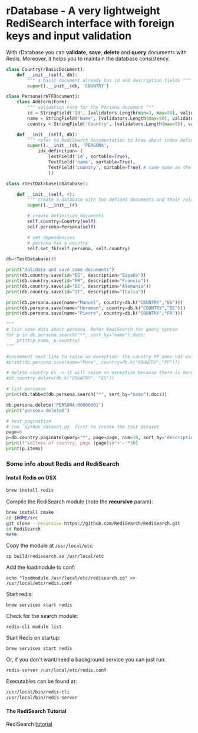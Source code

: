 # rDatabase - A very lightweight RediSearch interface with foreign keys and input validation

With rDatabase you can **validate**, **save**, **delete** and **query** documents with Redis. Moreover, it helps you to maintain the database consistency.

```python
class Country(rBasicDocument):
    def __init__(self, db):
        """ a basic document already has id and description fields """
        super().__init__(db, 'COUNTRY')

class Persona(rWTFDocument):
    class AddForm(Form):
        """ validation Form for the Persona document """
        id = StringField('Id', [validators.Length(min=3, max=50), validators.InputRequired()]) 
        name = StringField('Name', [validators.Length(max=50), validators.InputRequired()]) 
        country = StringField('Country', [validators.Length(max=50), validators.InputRequired()]) 

    def __init__(self, db):
        """ refer to RediSearch documentation to know about index definition """
        super().__init__(db, 'PERSONA', 
            idx_definition= (                                
                TextField('id', sortable=True),                
                TextField('name', sortable=True),             
                TextField('country', sortable=True) # same name as the referenced document
                ))

class rTestDatabase(rDatabase):

    def __init__(self, r):
        """ create a database with two defined documents and their relationships """
        super().__init__(r)

        # create definition documents
        self.country=Country(self)
        self.persona=Persona(self)

        # set dependencies
        # persona has a country
        self.set_fk(self.persona, self.country)

db=rTestDatabase(r)

print("Validate and save some documents")
print(db.country.save(id="ES", description="España"))
print(db.country.save(id="FR", description="Francia"))
print(db.country.save(id="DE", description="Alemania"))
print(db.country.save(id="IT", description="Italia"))

print(db.persona.save(name="Manuel", country=db.k("COUNTRY","ES")))
print(db.persona.save(name="Hermman", country=db.k("COUNTRY","DE")))
print(db.persona.save(name="Pierre", country=db.k("COUNTRY","FR")))

"""
# list some data about persona. Refer RediSearch for query syntax
for p in db.persona.search("*", sort_by="name").docs:
    print(p.name, p.country)
"""

#uncomment next line to raise an exception: the country PP does not exist
#print(db.persona.save(name="Pere", country=db.k("COUNTRY","PP")))

# delete country ES -> it will raise an exception because there is more than zero Persona with this country
#db.country.delete(db.k("COUNTRY", "ES"))

# list personas
print(db.tabbed(db.persona.search("*", sort_by="name").docs))

db.persona.delete('PERSONA:00000002')
print("persona deleted")

# test pagination 
# run `python dataset.py` first to create the test dataset
page=5
p=db.country.paginate(query="*", page=page, num=10, sort_by='description', direction=True)
print(f"\nItems of country, page {page}\n"+'-'*30)
print(p.items)
```

### Some info about Redis and RediSearch

#### Install Redis on OSX

```sh
brew install redis
```

Compile the RediSearch module (note the **recursive** param):

```sh
brew install cmake
cd $HOME/src
git clone --recursive https://github.com/RediSearch/RediSearch.git 
cd RediSearch
make
```

Copy the module at `/usr/local/etc`:

```cp build/redisearch.so /usr/local/etc```

Add the loadmodule to conf:

```echo "loadmodule /usr/local/etc/redisearch.so" >> /usr/local/etc/redis.conf```

Start redis:

```brew services start redis```

Check for the search module:

```redis-cli module list```

Start Redis on startup:

```brew services start redis```

Or, if you don't want/need a background service you can just run:

```redis-server /usr/local/etc/redis.conf```

Executables can be found at:

```sh
/usr/local/bin/redis-cli
/usr/local/bin/redis-server
```

#### The RediSearch Tutorial

RediSearch [tutorial](https://github.com/RediSearch/redisearch-getting-started)
